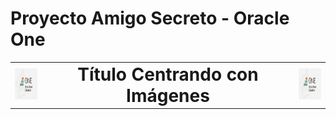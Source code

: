 # Proyecto Amigo Secreto - Oracle One
<!-- Tabla para centrar el título con imágenes a los lados -->
<table style="width:100%; border:0; table-layout:fixed;">
  <tr>
    <!-- Imagen izquierda -->
    <td style="width:10%; text-align:center; vertical-align:middle;">
      <img src="assets/oracle-one.png" alt="Logo de Oracle Next Education" style="width:50px; height:50px;">
    </td>
    <!-- Título centrado -->
    <td style="width:80%; text-align:center; vertical-align:middle;">
      <h1 style="margin:0;">Título Centrando con Imágenes</h1>
    </td>
    <!-- Imagen derecha -->
    <td style="width:10%; text-align:center; vertical-align:middle;">
      <img src="assets/oracle-one.png" alt="Logo de Oracle más el de Alura Latam" style="width:50px; height:50px;">
    </td>
  </tr>
</table>
